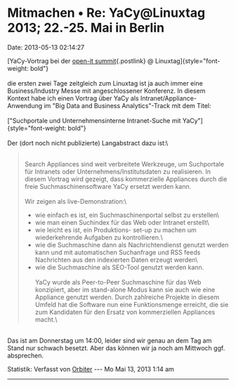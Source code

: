 Mitmachen • Re: YaCy\@Linuxtag 2013; 22.-25. Mai in Berlin
==========================================================

Date: 2013-05-13 02:14:27

[YaCy-Vortrag bei der [open-it
summit](http://www.open-it-summit.de/){.postlink} @
Linuxtag]{style="font-weight: bold"}\
\
die ersten zwei Tage zeitgleich zum Linuxtag ist ja auch immer eine
Business/Industry Messe mit angeschlossener Konferenz. In diesem Kontext
habe ich einen Vortrag über YaCy als Intranet/Appliance-Anwendung im
\"Big Data and Business Analytics\"-Track mit dem Titel:\
\
[\"Suchportale und Unternehmensinterne Intranet-Suche mit
YaCy\"]{style="font-weight: bold"}\
\
Der (dort noch nicht publizierte) Langabstract dazu ist:\

> <div>
>
> \
> Search Appliances sind weit verbreitete Werkzeuge, um Suchportale für
> Intranets oder Unternehmens/Institutsdaten zu realisieren. In diesem
> Vortrag wird gezeigt, dass kommerzielle Appliances durch die freie
> Suchmaschinensoftware YaCy ersetzt werden kann.\
> \
> Wir zeigen als live-Demonstration:\
> - wie einfach es ist, ein Suchmaschinenportal selbst zu erstellen\
> - wie man einen Suchindex für das Web oder Intranet erstellt\
> - wie leicht es ist, ein Produktions- set-up zu machen um
> wiederkehrende Aufgaben zu kontrollieren.\
> - wie die Suchmaschine dann als Nachrichtendienst genutzt werden kann
> und mit automatischen Suchanfrage und RSS feeds Nachrichten aus den
> indexierten Daten erzeugt werden\
> - wie die Suchmaschine als SEO-Tool genutzt werden kann.\
> \
> YaCy wurde als Peer-to-Peer Suchmaschine für das Web konzipiert, aber
> im stand-alone Modus kann sie auch wie eine Appliance genutzt werden.
> Durch zahlreiche Projekte in diesem Umfeld hat die Software nun eine
> Funktionsmenge erreicht, die sie zum Kandidaten für den Ersatz von
> kommerziellen Appliances macht.\
>
> </div>

\
Das ist am Donnerstag um 14:00, leider sind wir genau an dem Tag am
Stand nur schwach besetzt. Aber das können wir ja noch am Mittwoch ggf.
absprechen.

Statistik: Verfasst von
[Orbiter](http://forum.yacy-websuche.de/memberlist.php?mode=viewprofile&u=2)
--- Mo Mai 13, 2013 1:14 am

------------------------------------------------------------------------
